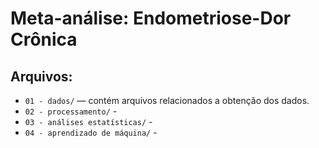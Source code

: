 # Meta-análise: Endometriose-Dor Crônica


## Arquivos:

- ```01 - dados/``` — contém arquivos relacionados a obtenção dos dados. 
- ```02 - processamento/``` -
- ```03 - análises estatísticas/``` -
- ```04 - aprendizado de máquina/``` - 
